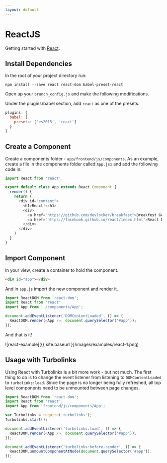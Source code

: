 ```yaml
---
layout: default
---
```


# ReactJS

Getting started with [React](https://facebook.github.io/react/).


## Install Dependencies
In the root of your project directory run:

~~~
npm install --save react react-dom babel-preset-react
~~~

Open up your `brunch_config.js` and make the following modifications.

Under the plugins/babel section, add `react` as one of the presets.

~~~javascript
plugins: {
  babel: {
    presets: ['es2015', 'react']
  }
}
~~~~

## Create a Component
Create a components folder - `app/frontend/js/components`. As an example, create
a file in the components folder called `App.jsx` and add the following code in:

~~~javascript
import React from 'react';

export default class App extends React.Component {
  render() {
    return (
      <div id="content">
        <h1>React!</h1>
        <div>
          <a href="https://github.com/devlocker/breakfast">Breakfest Gem</a>
          <a href="https://facebook.github.io/react/index.html">React Docs</a>
        </div>
      </div>
    )
  }
}
~~~

## Import Component
In your view, create a container to hold the component.

~~~html
<div id="app"></div>
~~~

And in `app.js` import the new component and render it.


~~~javascript
import ReactDOM from 'react-dom';
import React from 'react'
import App from './components/App';

document.addEventListener('DOMContentLoaded', () => {
  ReactDOM.render(<App />, document.querySelector('#app'));
});
~~~

And that is it!

![react-example]({{ site.baseurl }}/images/examples/react-1.png)

## Usage with Turbolinks
Using React with Turbolinks is a bit more work - but not much. The first thing
to do is to change the event listener from listening to `DOMContentLoaded` to
`turbolinks:load`. Since the page is no longer being fully refreshed, all top
level components need to be unmounted between page changes.

~~~javascript
import ReactDOM from 'react-dom';
import React from 'react';
import App from 'frontend/js/components/App';

var Turbolinks = require('turbolinks');
Turbolinks.start();

document.addEventListener('turbolinks:load', () => {
  ReactDOM.render(<App />, document.querySelector('#app'));
});

document.addEventListener('turbolinks:before-render', () => {
  ReactDOM.unmountComponentAtNode(document.querySelector('#app'));
});
~~~
